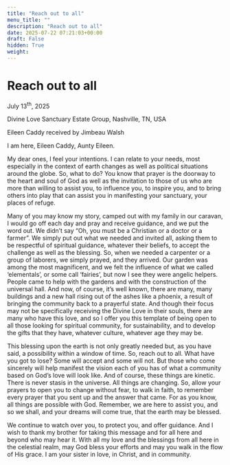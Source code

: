 ```yaml
---
title: "Reach out to all"
menu_title: ""
description: "Reach out to all"
date: 2025-07-22 07:21:03+00:00
draft: False
hidden: True
weight:
---
```

# Reach out to all

July 13<sup>th</sup>, 2025

Divine Love Sanctuary Estate Group, Nashville, TN, USA

Eileen Caddy received by Jimbeau Walsh

I am here, Eileen Caddy, Aunty Eileen.

My dear ones, I feel your intentions. I can relate to your needs, most especially in the context of earth changes as well as political situations around the globe. So, what to do? You know that prayer is the doorway to the heart and soul of God as well as the invitation to those of us who are more than willing to assist you, to influence you, to inspire you, and to bring others into play that can assist you in manifesting your sanctuary, your places of refuge.

Many of you may know my story, camped out with my family in our caravan, I would go off each day and pray and receive guidance, and we put the word out. We didn’t say “Oh, you must be a Christian or a doctor or a farmer”. We simply put out what we needed and invited all, asking them to be respectful of spiritual guidance, whatever their beliefs, to accept the challenge as well as the blessing. So, when we needed a carpenter or a group of laborers, we simply prayed, and they arrived. Our garden was among the most magnificent, and we felt the influence of what we called ‘elementals’, or some call ‘fairies’, but now I see they were angelic helpers. People came to help with the gardens and with the construction of the universal hall. And now, of course, it’s well known, there are many, many buildings and a new hall rising out of the ashes like a phoenix, a result of bringing the community back to a prayerful state. And though their focus may not be specifically receiving the Divine Love in their souls, there are many who have this love, and so I offer you this template of being open to all those looking for spiritual community, for sustainability, and to develop the gifts that they have, whatever culture, whatever age they may be.

This blessing upon the earth is not only greatly needed but, as you have said, a possibility within a window of time. So, reach out to all. What have you got to lose? Some will accept and some will not. But those who come sincerely will help manifest the vision each of you has of what a community based on God’s love will look like. And of course, these things are kinetic. There is never stasis in the universe. All things are changing. So, allow your prayers to open you to change without fear, to walk in faith, to remember every prayer that you sent up and the answer that came. For as you know, all things are possible with God. Remember, we are here to assist you, and so we shall, and your dreams will come true, that the earth may be blessed.

We continue to watch over you, to protect you, and offer guidance. And I wish to thank my brother for taking this message and for all here and beyond who may hear it. With all my love and the blessings from all here in the celestial realm, may God bless your efforts and may you walk in the flow of His grace. I am your sister in love, in Christ, and in community.

